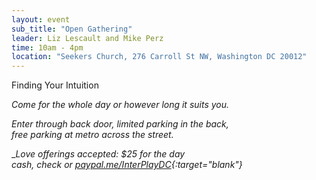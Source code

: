 ```yaml
---
layout: event
sub_title: "Open Gathering"
leader: Liz Lescault and Mike Perz
time: 10am - 4pm
location: "Seekers Church, 276 Carroll St NW, Washington DC 20012"
---
```


Finding Your Intuition

*Come for the whole day or however long it suits you.*

*Enter through back door, limited parking in the back,<br>
free parking at metro across the street.*

__Love offerings accepted: $25 for the day<br>
cash, check or
[paypal.me/InterPlayDC](https://paypal.me/InterPlayDC){:target="_blank"}__

